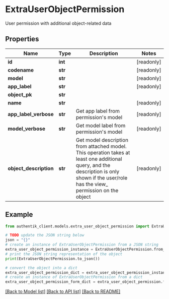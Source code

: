 # ExtraUserObjectPermission

User permission with additional object-related data

## Properties

Name | Type | Description | Notes
------------ | ------------- | ------------- | -------------
**id** | **int** |  | [readonly] 
**codename** | **str** |  | [readonly] 
**model** | **str** |  | [readonly] 
**app_label** | **str** |  | [readonly] 
**object_pk** | **str** |  | 
**name** | **str** |  | [readonly] 
**app_label_verbose** | **str** | Get app label from permission&#39;s model | [readonly] 
**model_verbose** | **str** | Get model label from permission&#39;s model | [readonly] 
**object_description** | **str** | Get model description from attached model. This operation takes at least one additional query, and the description is only shown if the user/role has the view_ permission on the object | [readonly] 

## Example

```python
from authentik_client.models.extra_user_object_permission import ExtraUserObjectPermission

# TODO update the JSON string below
json = "{}"
# create an instance of ExtraUserObjectPermission from a JSON string
extra_user_object_permission_instance = ExtraUserObjectPermission.from_json(json)
# print the JSON string representation of the object
print(ExtraUserObjectPermission.to_json())

# convert the object into a dict
extra_user_object_permission_dict = extra_user_object_permission_instance.to_dict()
# create an instance of ExtraUserObjectPermission from a dict
extra_user_object_permission_form_dict = extra_user_object_permission.from_dict(extra_user_object_permission_dict)
```
[[Back to Model list]](../README.md#documentation-for-models) [[Back to API list]](../README.md#documentation-for-api-endpoints) [[Back to README]](../README.md)


